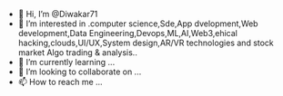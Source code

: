 - 👋 Hi, I’m @Diwakar71
- 👀 I’m interested in .computer science,Sde,App dvelopment,Web development,Data Engineering,Devops,ML,AI,Web3,ehical hacking,clouds,UI/UX,System design,AR/VR technologies and stock market Algo trading & analysis..
- 🌱 I’m currently learning ...
- 💞️ I’m looking to collaborate on ...
- 📫 How to reach me ...

<!---
Diwakar71/Diwakar71 is a ✨ special ✨ repository because its `README.md` (this file) appears on your GitHub profile.
You can click the Preview link to take a look at your changes.
--->
